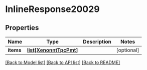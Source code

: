 # InlineResponse20029

## Properties
Name | Type | Description | Notes
------------ | ------------- | ------------- | -------------
**items** | [**list[XenonntTpcPmt]**](XenonntTpcPmt.md) |  | [optional] 

[[Back to Model list]](../README.md#documentation-for-models) [[Back to API list]](../README.md#documentation-for-api-endpoints) [[Back to README]](../README.md)


